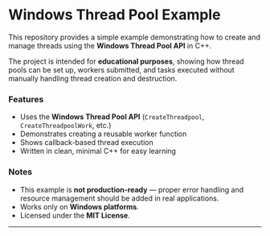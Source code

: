 # Windows Thread Pool Example

This repository provides a simple example demonstrating how to create and manage threads using the **Windows Thread Pool API** in C++.  

The project is intended for **educational purposes**, showing how thread pools can be set up, workers submitted, and tasks executed without manually handling thread creation and destruction.  

### Features
- Uses the **Windows Thread Pool API** (`CreateThreadpool`, `CreateThreadpoolWork`, etc.)
- Demonstrates creating a reusable worker function
- Shows callback-based thread execution
- Written in clean, minimal C++ for easy learning

### Notes
- This example is **not production-ready** — proper error handling and resource management should be added in real applications.
- Works only on **Windows platforms**.
- Licensed under the **MIT License**.

---
